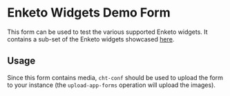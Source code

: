 # Enketo Widgets Demo Form

This form can be used to test the various supported Enketo widgets. It contains a sub-set of the Enketo widgets showcased [here](https://enke.to/x/widgets).

## Usage

Since this form contains media, `cht-conf` should be used to upload the form to your instance (the `upload-app-forms` operation will upload the images).
